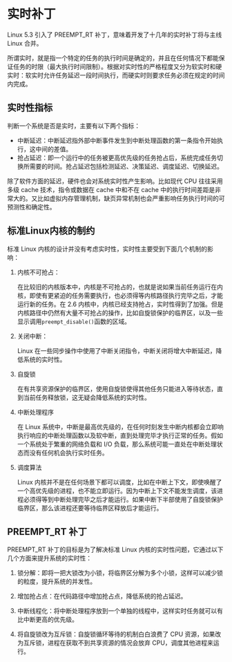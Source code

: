 # 实时补丁

Linux 5.3 引入了 PREEMPT_RT 补丁，意味着开发了十几年的实时补丁将与主线 Linux 合并。

所谓实时，就是指一个特定的任务的执行时间是确定的，并且在任何情况下都能保证任务的时限（最大执行时间限制）。根据对实时性的严格程度又分为软实时和硬实时：软实时允许任务延迟一段时间执行，而硬实时则要求任务必须在规定的时间内完成。

## 实时性指标

判断一个系统是否是实时，主要有以下两个指标：

- 中断延迟：中断延迟指外部中断事件发生到中断处理函数的第一条指令开始执行，这中间的差值。
- 抢占延迟：即一个运行中的任务被更高优先级的任务抢占后，系统完成任务切换所需要的时间。抢占延迟包括检测延迟、决策延迟、调度延迟、切换延迟。

除了软件方面的延迟，硬件也会对系统实时性产生影响。比如现代 CPU 往往采用多级 cache 技术，指令或数据在 cache 中和不在 cache 中的执行时间差距是非常大的。又比如虚拟内存管理机制，缺页异常机制也会严重影响任务执行时间的可预测性和确定性。

## 标准Linux内核的制约

标准 Linux 内核的设计并没有考虑实时性，实时性主要受到下面几个机制的影响：

1. 内核不可抢占：

    在比较旧的内核版本中，内核是不可抢占的，也就是说如果当前任务运行在内核，即使有更紧迫的任务需要执行，也必须得等内核路径执行完毕之后，才能运行新的任务。在 2.6 内核中，内核已经支持抢占，实时性得到了加强。但是内核路径中仍然有大量不可抢占的操作，比如自旋锁保护的临界区，以及一些显示调用`preempt_disable()`函数的区域。

2. 关闭中断：

    Linux 在一些同步操作中使用了中断关闭指令，中断关闭将增大中断延迟，降低系统的实时性。

3. 自旋锁

    在有共享资源保护的临界区，使用自旋锁使得其他任务只能进入等待状态，直到当前任务释放锁，这无疑会降低系统的实时性。

4. 中断处理程序

    在 Linux 系统中，中断是最高优先级的，在任何时刻发生中断内核都会立即响执行响应的中断处理函数以及软中断，直到处理完毕才执行正常的任务。假如一个系统处于繁重的网络负载和 I/O 负载，那么系统可能一直处在中断处理状态而没有任何机会执行实时任务。

5. 调度算法

    Linux 内核并不是在任何场景下都可以调度，比如在中断上下文，即使唤醒了一个高优先级的进程，也不能立即运行。因为中断上下文不能发生调度，该进程必须得等到中断处理完毕之后才能运行。如果中断下半部使用了自旋锁保护临界区，那么该进程还要等待临界区释放后才能运行。


## PREEMPT_RT 补丁

PREEMPT_RT 补丁的目标是为了解决标准 Linux 内核的实时性问题，它通过以下几个方面来提升系统的实时性：

1. 锁分解：即将一把大锁改为小锁，将临界区分解为多个小锁，这样可以减少锁的粒度，提升系统的并发性。

2. 增加抢占点：在代码路径中增加抢占点，降低系统的抢占延迟。

3. 中断线程化：将中断处理程序放到一个单独的线程中，这样实时任务就可以有比中断更高的优先级。

4. 将自旋锁改为互斥锁：自旋锁循环等待的机制白白浪费了 CPU 资源，如果改为互斥锁，进程在获取不到共享资源的情况会放弃 CPU，调度其他进程来运行。
